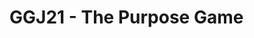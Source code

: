 # GGJ21 - The Purpose Game

<!-- Link to the game: [The Purpose](https://coffeecodewarriors.github.io/ggj21-thePurpose/) -->
